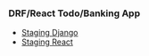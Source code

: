 ### DRF/React Todo/Banking App

- [Staging Django](https://staging-cohort-bank.herokuapp.com/)
- [Staging React](https://react-cohort-bank.herokuapp.com/)